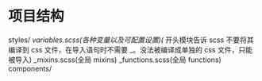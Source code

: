 # 项目结构
styles/
    _variables.scss(各种变量以及可配置设置)(_ 开头模块告诉 scss 不要将其编译到 css 文件，在导入语句时不需要 _。没法被编译成单独的 css 文件，只能被导入)
    _mixins.scss(全局 mixins)
    _functions.scss(全局 functions)
components/